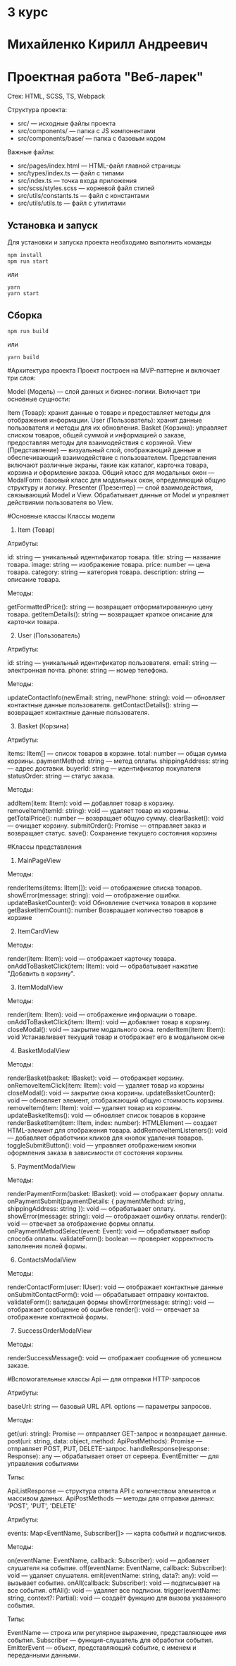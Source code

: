 # 3 курс

# Михайленко Кирилл Андреевич

# Проектная работа "Веб-ларек"

Стек: HTML, SCSS, TS, Webpack

Структура проекта:

- src/ — исходные файлы проекта
- src/components/ — папка с JS компонентами
- src/components/base/ — папка с базовым кодом

Важные файлы:

- src/pages/index.html — HTML-файл главной страницы
- src/types/index.ts — файл с типами
- src/index.ts — точка входа приложения
- src/scss/styles.scss — корневой файл стилей
- src/utils/constants.ts — файл с константами
- src/utils/utils.ts — файл с утилитами

## Установка и запуск

Для установки и запуска проекта необходимо выполнить команды

```
npm install
npm run start
```

или

```
yarn
yarn start
```

## Сборка

```
npm run build
```

или

```
yarn build
```

#Архитектура проекта
Проект построен на MVP-паттерне и включает три слоя:

Model (Модель) — слой данных и бизнес-логики. Включает три основные сущности:

Item (Товар): хранит данные о товаре и предоставляет методы для отображения информации.
User (Пользователь): хранит данные пользователя и методы для их обновления.
Basket (Корзина): управляет списком товаров, общей суммой и информацией о заказе, предоставляя методы для взаимодействия с корзиной.
View (Представление) — визуальный слой, отображающий данные и обеспечивающий взаимодействие с пользователем. Представления включают различные экраны, такие как каталог, карточка товара, корзина и оформление заказа.
Общий класс для модальных окон — ModalForm: базовый класс для модальных окон, определяющий общую структуру и логику.
Presenter (Презентер) — слой взаимодействия, связывающий Model и View. Обрабатывает данные от Model и управляет действиями пользователя во View.

#Основные классы
Классы модели

1. Item (Товар)

Атрибуты:

id: string — уникальный идентификатор товара.
title: string — название товара.
image: string — изображение товара.
price: number — цена товара.
category: string — категория товара.
description: string — описание товара.

Методы:

getFormattedPrice(): string — возвращает отформатированную цену товара.
getItemDetails(): string — возвращает краткое описание для карточки товара.

2. User (Пользователь)

Атрибуты:

id: string — уникальный идентификатор пользователя.
email: string — электронная почта.
phone: string — номер телефона.

Методы:

updateContactInfo(newEmail: string, newPhone: string): void — обновляет контактные данные пользователя.
getContactDetails(): string — возвращает контактные данные пользователя.

3. Basket (Корзина)

Атрибуты:

items: IItem[] — список товаров в корзине.
total: number — общая сумма корзины.
paymentMethod: string — метод оплаты.
shippingAddress: string — адрес доставки.
buyerId: string — идентификатор покупателя
statusOrder: string — статус заказа.

Методы:

addItem(item: IItem): void — добавляет товар в корзину.
removeItem(itemId: string): void — удаляет товар из корзины.
getTotalPrice(): number — возвращает общую сумму.
clearBasket(): void — очищает корзину.
submitOrder(): Promise<string> — отправляет заказ и возвращает статус.
save(): Сохранение текущего состояния корзины

#Классы представления

1. MainPageView

Методы:

renderItems(items: IItem[]): void — отображение списка товаров.
showError(message: string): void — отображение ошибки.
updateBasketCounter(): void Обновление счетчика товаров в корзине
getBasketItemCount(): number Возвращает количество товаров в корзине

2. ItemCardView

Методы:

render(item: IItem): void — отображает карточку товара.
onAddToBasketClick(item: IItem): void — обрабатывает нажатие "Добавить в корзину".

3. ItemModalView

Методы:

render(item: IItem): void — отображение информации о товаре.
onAddToBasketClick(item: IItem): void — добавляет товар в корзину.
closeModal(): void — закрытие модального окна.
renderItem(item: IItem): void Устанавливает текущий товар и отображает его в модальном окне

4. BasketModalView

Методы:

renderBasket(basket: IBasket): void — отображает корзину.
onRemoveItemClick(item: IItem): void — удаляет товар из корзины
closeModal(): void — закрытие окна корзины.
updateBasketCounter(): void — обновляет элемент, отображающий общую стоимость корзины.
removeItem(item: IItem): void — удаляет товар из корзины.
updateBasketItems(): void — обновляет список товаров в корзине
renderBasketItem(item: IItem, index: number): HTMLElement — создает HTML-элемент для отображения товара.
addRemoveItemListeners(): void — добавляет обработчики кликов для кнопок удаления товаров.
toggleSubmitButton(): void — управляет отображением кнопки оформления заказа в зависимости от состояния корзины.

5. PaymentModalView

Методы:

renderPaymentForm(basket: IBasket): void — отображает форму оплаты.
onPaymentSubmit(paymentDetails: { paymentMethod: string, shippingAddress: string }): void — обрабатывает оплату.
showError(message: string): void — отображает ошибку оплаты.
render(): void — отвечает за отображение формы оплаты.
onPaymentMethodSelect(event: Event): void — обрабатывает выбор способа оплаты.
validateForm(): boolean — проверяет корректность заполнения полей формы.

6. ContactsModalView

Методы:

renderContactForm(user: IUser): void — отображает контактные данные
onSubmitContactForm(): void — обрабатывает отправку контактов.
validateForm(): валидация формы
showError(message: string): void — отображает сообщение об ошибке
render(): void — отвечает за отображение контактной формы.

7. SuccessOrderModalView

Методы:

renderSuccessMessage(): void — отображает сообщение об успешном заказе.

#Вспомогательные классы
Api — для отправки HTTP-запросов

Атрибуты:

baseUrl: string — базовый URL API.
options — параметры запросов.

Методы:

get(uri: string): Promise<any> — отправляет GET-запрос и возвращает данные.
post(uri: string, data: object, method: ApiPostMethods): Promise<any> — отправляет POST, PUT, DELETE-запрос.
handleResponse(response: Response): any — обрабатывает ответ от сервера.
EventEmitter — для управления событиями

Типы:

ApiListResponse — структура ответа API с количеством элементов и массивом данных.
ApiPostMethods — методы для отправки данных: 'POST', 'PUT', 'DELETE'

Атрибуты:

events: Map<EventName, Subscriber[]> — карта событий и подписчиков.

Методы:

on(eventName: EventName, callback: Subscriber): void — добавляет слушателя на событие.
off(eventName: EventName, callback: Subscriber): void — удаляет слушателя.
emit(eventName: string, data?: any): void — вызывает событие.
onAll(callback: Subscriber): void — подписывает на все события.
offAll(): void — удаляет все подписки.
trigger(eventName: string, context?: Partial<any>): void — создаёт функцию для вызова указанного события.

Типы:

EventName — строка или регулярное выражение, представляющее имя события.
Subscriber — функция-слушатель для обработки события.
EmitterEvent — объект, представляющий событие, с именем и переданными данными.
